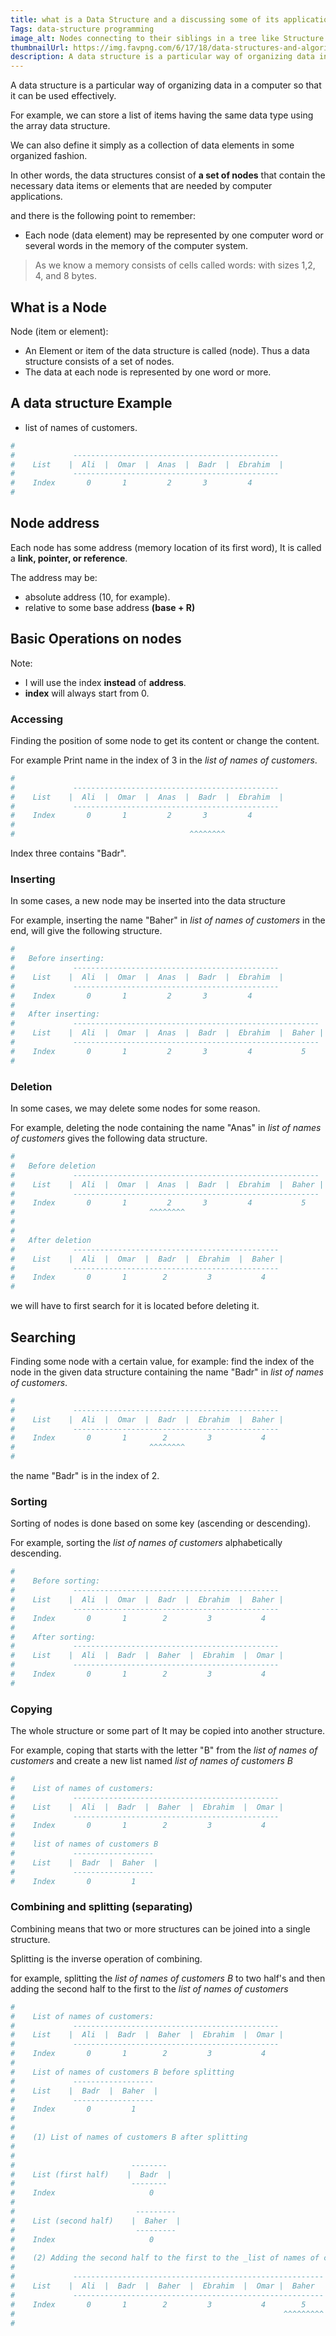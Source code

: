 ```yaml
---
title: what is a Data Structure and a discussing some of its applications
Tags: data-structure programming
image_alt: Nodes connecting to their siblings in a tree like Structure
thumbnailUrl: https://img.favpng.com/6/17/18/data-structures-and-algorithms-algorithms-data-structures-programs-computer-science-png-favpng-WLB6bjNKJudwXf5EVbHqwXNsF.jpg
description: A data structure is a particular way of organizing data in a computer so that it can be used effectively. it consists of a set of nodes that contain the necessary data items or elements that are needed by computer applications.
---
```


A data structure is a particular way of organizing data in a computer so that it can be used effectively.

For example, we can store a list of items having the same data type using the array data structure.

We can also define it simply as a collection of data elements in some organized fashion.

In other words, the data structures consist of **a set of nodes** that contain the necessary data items or elements that are needed by computer applications.

and there is the following point to remember:

- Each node (data element) may be represented by one computer word or several words in the memory of the computer system.

> As we know a memory consists of cells called words: with sizes 1,2, 4, and 8 bytes.

## What is a Node

Node (item or element):

- An Element or item of the data structure is called (node). Thus a data structure consists of a set of nodes.
- The data at each node is represented by one word or more.

## A data structure Example

- list of names of customers.

```bash
#
#             ----------------------------------------------
#    List    |  Ali  |  Omar  |  Anas  |  Badr  |  Ebrahim  |
#             ----------------------------------------------
#    Index       0       1         2       3         4
#
```

## Node address

Each node has some address (memory location of its first word), It is called a **link, pointer, or reference**.

The address may be:

- absolute address (10, for example).
- relative to some base address **(base + R)**

## Basic Operations on nodes

Note:

- I will use the index **instead** of **address**.
- **index** will always start from 0.

### Accessing

Finding the position of some node to get its content or change the content.

For example Print name in the index of 3 in the _list of names of customers_.

```bash
#
#             ----------------------------------------------
#    List    |  Ali  |  Omar  |  Anas  |  Badr  |  Ebrahim  |
#             ----------------------------------------------
#    Index       0       1         2       3         4
#
#                                       ^^^^^^^^
```

Index three contains "Badr".

### Inserting

In some cases, a new node may be inserted into the data structure

For example, inserting the name "Baher" in _list of names of customers_ in the end, will
give the following structure.

```bash
#
#   Before inserting:
#             ----------------------------------------------
#    List    |  Ali  |  Omar  |  Anas  |  Badr  |  Ebrahim  |
#             ----------------------------------------------
#    Index       0       1         2       3         4
#
#   After inserting:
#             -------------------------------------------------------
#    List    |  Ali  |  Omar  |  Anas  |  Badr  |  Ebrahim  |  Baher |
#             -------------------------------------------------------
#    Index       0       1         2       3         4           5
#
```

### Deletion

In some cases, we may delete some nodes for some reason.

For example, deleting the node containing the name "Anas" in _list of names of customers_ gives the following data structure.

```bash
#
#   Before deletion
#             -------------------------------------------------------
#    List    |  Ali  |  Omar  |  Anas  |  Badr  |  Ebrahim  |  Baher |
#             -------------------------------------------------------
#    Index       0       1         2       3         4           5
#                              ^^^^^^^^
#
#
#   After deletion
#             ----------------------------------------------
#    List    |  Ali  |  Omar  |  Badr  |  Ebrahim  |  Baher |
#             ----------------------------------------------
#    Index       0       1        2         3           4
#
```

we will have to first search for it is located before deleting it.

## Searching

Finding some node with a certain value, for example: find the index of the node in the given data structure containing the name "Badr" in _list of names of customers_.

```bash
#
#             ----------------------------------------------
#    List    |  Ali  |  Omar  |  Badr  |  Ebrahim  |  Baher |
#             ----------------------------------------------
#    Index       0       1        2         3           4
#                              ^^^^^^^^
#
```

the name "Badr" is in the index of 2.

### Sorting

Sorting of nodes is done based on some key (ascending or descending).

For example, sorting the _list of names of customers_ alphabetically descending.

```bash
#
#    Before sorting:
#             ----------------------------------------------
#    List    |  Ali  |  Omar  |  Badr  |  Ebrahim  |  Baher |
#             ----------------------------------------------
#    Index       0       1        2         3           4
#
#    After sorting:
#             ----------------------------------------------
#    List    |  Ali  |  Badr  |  Baher  |  Ebrahim  |  Omar |
#             ----------------------------------------------
#    Index       0       1        2         3           4
#
```

### Copying

The whole structure or some part of It may be copied into another structure.

For example, coping that starts with the letter "B" from the _list of names of customers_ and create a new list named _list of names of customers B_

```bash
#
#    List of names of customers:
#             ----------------------------------------------
#    List    |  Ali  |  Badr  |  Baher  |  Ebrahim  |  Omar |
#             ----------------------------------------------
#    Index       0       1        2         3           4
#
#    list of names of customers B
#             ------------------
#    List    |  Badr  |  Baher  |
#             ------------------
#    Index       0         1

```

### Combining and splitting (separating)

Combining means that two or more structures can be joined into a single structure.

Splitting is the inverse operation of combining.

for example, splitting the _list of names of customers B_ to two half's and then adding the second half to the first to the _list of names of customers_

```bash
#
#    List of names of customers:
#             ----------------------------------------------
#    List    |  Ali  |  Badr  |  Baher  |  Ebrahim  |  Omar |
#             ----------------------------------------------
#    Index       0       1        2         3           4
#
#    List of names of customers B before splitting
#             ------------------
#    List    |  Badr  |  Baher  |
#             ------------------
#    Index       0         1
#
#
#    (1) List of names of customers B after splitting
#
#
#                          --------
#    List (first half)    |  Badr  |
#                          --------
#    Index                     0
#
#                           ---------
#    List (second half)    |  Baher  |
#                           ---------
#    Index                     0
#
#    (2) Adding the second half to the first to the _list of names of customers_
#
#             --------------------------------------------------------
#    List    |  Ali  |  Badr  |  Baher  |  Ebrahim  |  Omar |  Baher  |
#             --------------------------------------------------------
#    Index       0       1        2         3           4        5
#                                                            ^^^^^^^^^
#
```
